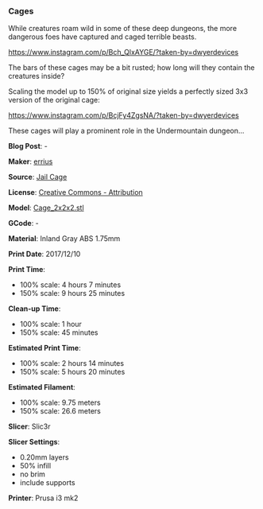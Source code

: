 ### Cages

While creatures roam wild in some of these deep dungeons, the more dangerous foes
have captured and caged terrible beasts. 

https://www.instagram.com/p/Bch_QlxAYGE/?taken-by=dwyerdevices

The bars of these cages may be a bit rusted; how long will they contain the creatures inside?

Scaling the model up to 150% of original size yields a perfectly sized 3x3 version of
the original cage:

https://www.instagram.com/p/BcjFy4ZgsNA/?taken-by=dwyerdevices

These cages will play a prominent role in the Undermountain dungeon...


**Blog Post**: -

**Maker**: [errius](https://www.thingiverse.com/errius)

**Source**: [Jail Cage](https://www.thingiverse.com/thing:1830752)

**License**: [Creative Commons - Attribution](http://creativecommons.org/licenses/by/3.0/)

**Model**: [Cage_2x2x2.stl](https://www.thingiverse.com/download:2856543)

**GCode**: -

**Material**: Inland Gray ABS 1.75mm

**Print Date**: 2017/12/10

**Print Time**:

 - 100% scale: 4 hours 7 minutes
 - 150% scale: 9 hours 25 minutes
 
**Clean-up Time**:

 - 100% scale: 1 hour
 - 150% scale: 45 minutes
 
**Estimated Print Time**:

 - 100% scale: 2 hours 14 minutes
 - 150% scale: 5 hours 20 minutes
 
**Estimated Filament**:

 - 100% scale: 9.75 meters
 - 150% scale: 26.6 meters

**Slicer**: Slic3r

**Slicer Settings**:

 - 0.20mm layers
 - 50% infill
 - no brim
 - include supports

**Printer**: Prusa i3 mk2